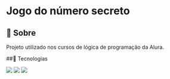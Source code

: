 <h1> Jogo do número secreto</h1>

<h2>📓 Sobre</h2>
<p>Projeto utilizado nos cursos de lógica de programação da Alura.</p>

##🚀 Tecnologias

<div>
  <img src="https://img.icons8.com/?size=100&id=20909&format=png&color=000000">
  <img src="https://img.icons8.com/?size=100&id=1045&format=png&color=000000">
  <img src="https://img.icons8.com/?size=100&id=108784&format=png&color=000000">
</div>
